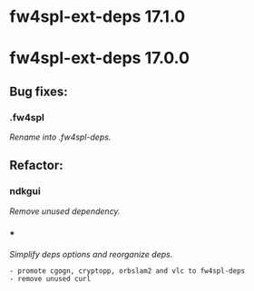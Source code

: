 # fw4spl-ext-deps 17.1.0




# fw4spl-ext-deps 17.0.0

## Bug fixes:

### .fw4spl

*Rename into .fw4spl-deps.*

## Refactor:

### ndkgui

*Remove unused dependency.*

### *

*Simplify deps options and reorganize deps.*

    - promote cgogn, cryptopp, orbslam2 and vlc to fw4spl-deps
    - remove unused curl


